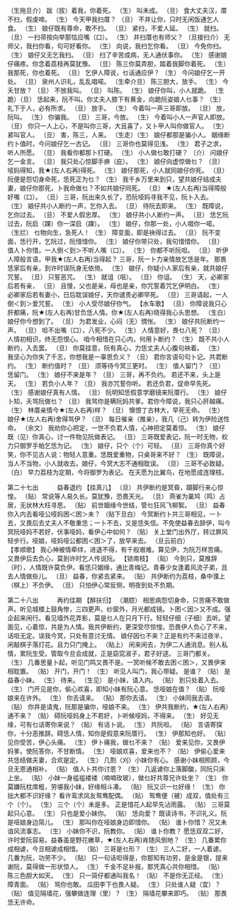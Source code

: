 <!-- { "loadSidebar": true } -->
（生拖旦介） 跋（拔）着我，你着死。 
（生） 叫未成。 
（旦） 食大丈夫汉，厝不扫，假虔啼。 
（生） 今天甲我扫厝？ 
（旦） 不井让你，只时无闲饭通乞人食。 
（生） 娘仔既有尊命，敢不扫。 
（旦） 紧扫，不爱人延。 
（生） 就扫。 
（旦） 一扫帚按向举那怙应嘴（口）。 
（生） 井扫厝也有师父？ 
（旦接扫介） 无师父，我扫你看，句可好看你。 
（生） 向说，我扫乞你看。 
（旦） 今免你扫。 
（生） 娘仔又无乞我扫。 
（旦） 扫了辛苦成病，无人通伏事你。 
（生） 感谢娘仔痛疼。你念着荔枝再莫犹豫。 
（旦） 陈三你莫弄胆，踏着我脚你着死。 
（生） 我那死，你也着死。 
（旦） 乞伊人障说，乜话通应伊？ 
（生） 今问娘仔乞一开处。 
（旦） 泉州人识礼，乱乱唱喏。 
（生牵介旦） 陈三胆大，放手。 
（生） 今夭甘放？ 
（旦） 不放我叫。 
（旦） 叫陈。 
（生） 娘仔你叫，小人就跪。 
（生跪）（旦） 恁起来，阮不叫。你丈夫人膝下有黄金，向跪阮姿娘人乜事？ 
（生） 礼下于人，必有所求。 
（旦） 放手。 
（生） 今着叫一声三哥即放。 
（旦） 放，阮叫。 
（生） 你骗我。 
（旦） 三哥，今放。 
（生） 今着叫小人一声官人即放。 
（旦） 你只一人上心，不是叫你三哥，大且喜了，又卜甲人叫你做官人。 
（生） 紧叫官人。 
（旦） 害，陈三，人来。 
（生走）（生） 娘仔都那是骗小人。 
 姻缘断约卜值时，今问娘仔乞一古记。 
（旦） 三哥你也莫得见浅。 
（生） 君子之求，听人所愿。 
（旦） 我看你都那卜打硬。 
（生） 小人做乜敢打硬？ 
（介） 问娘仔乞一金言。 
（旦） 我只处心惊脚手痹（庇）。 
（生） 娘仔向虚惊做乜？ 
（旦） 哑妈得知，我★(左人右再)得死。 
（生） 娘仔那死，小人就同娘仔你死。 
（旦） 阮便是怨切身命死，恁死正为乜？ 
（生） 我千乡万里来到只，望共娘仔结成夫妻，娘仔你那死，卜我命做乜？不如共娘仔同死。 
（旦） ★(左人右再)当得障般好嘴（口）。 
（旦） 三哥，阮出来久长了，恐阮哑妈寻我不见，阮卜入去。 
（生） 娘仔共小人断约一声，乞你入去。 
（旦） 待阮去即来。 
（生） 既障说，乞你过去。 
（旦） 不爱人假忠厚。 
（生） 娘仔共小人断约一声。 
（旦） 恁乞阮过去，阮启（踝）你一深启（踝）。 
（生） 娘仔，你那一处，小人唱你一喏。 
（生拦） 乜物向生，急死人！ 
（生） 障变面，即是袂得过去。 
（旦） 阮不变面，恁行开，乞阮过，阮惜惜你。 
（生） 娘仔你带只处，我句惜惜你。 
（旦） 值人卜你惜，一人倒＜到＞不听人嘴（口）。 
（生） 你都不听阮呾。 
（旦） 听伊人障般言语，甲我★(左人右再)当得起？ 
 三哥，阮一卜力亲情放乞恁是年。 
 那畏恁家后有亲，到许时误阮身无依倚。 
（生） 娘仔，你疑小人家后有亲，就共娘仔咒誓。 
（旦） 只誓恶咒。 
（生） 就诅（咀）。 
（旦） 你诅。 
（生） 天，必卿家后若有亲， 
（旦） 且慢，父也是亲，母也是亲，你咒誓着咒乞伊明白。 
（生） 必卿家后若有妻小，日后耽误娘仔，天你谴责必卿早死。 
（旦） 三哥请起，一人倒＜到＞爱咒誓。 
（生） 小人受尽娘仔你气。 
【水车歌】
（旦） 你障说我只心肝都痛，阮★(左人右再)甘负恁人情。你★(左人右再)晓得我心头思想。 
（生白） 娘仔你今想到了。 
（旦） 为君发业，心闷（无）惆怅。 
（生） 娘仔共阮断约一声。 
（旦） 呾不出嘴（口），八死不少。 
（生） 人情意好，畏乜八死？ 
（旦） 人情初相识，终无怨恨心。 
 咱今相惜在只心内，何用卜断约？ 
（生） 既不共小人断约，入去罢。 
（旦） 你莫挂意，阮有真心，力恁丈夫人心腹句袂着。 
（生） 我坚心为你失了千志，你想我是一辜恩负义？ 
（旦） 君你言语句句卜记。共君断约。 
（生） 断约值时？ 
（旦） 须等待今冥三更时。 
（生） 值人留门？ 
（旦） 恁留门。 
（生） 娘仔不来是年？ 
（旦） 三哥，再不负约。 
 若还不来，头上是天。 
（生） 若负小人年？ 
（旦） 我亦咒誓你听。 
 若还负君，促命早先死。 
（生） 感谢娘仔真有人情。 
（旦） 阮明知恁假意学磨镜来阮厝行。 
（生） 娘仔卜知，夭骂阮做乜？ 
（旦） 我骂你是瞒阮妈共爹。君你今障说，我只心肝越痛。 
（生） 林厝亲情今★(左人右再)样？ 
（旦） 懊恨丁古林大，早死无命。 
（生） 娘仔★(左人右再)舍得骂伊？ 
（旦） 每日催亲（推亲），我几（己）转为伊险送性命。 
（余文） 我劝你心把定，一世不负君人情，心神把定莫着惊。 
（生） 娘仔既（见）你真心，讨一件物见阮做表记。 
（旦） 三哥既爱表记，阮一时无物，权力只御罗手帕乞恁为记。 
（生） 娘仔，只个（个）可轻。 
（旦） 三哥你真个好笑，你不见古人说：物轻人意重。恁既爱重物，只桌哥来不好？ 
（生） 既障说，当人不当物，小人就收去。娘仔，今冥大志不通相耽误。 
（旦） 三哥不必致疑。 
（白） 早力荔枝为定期，今将御罗为表记。 
 在天愿为比翼鸟，在地愿成连理枝。 

第二十七出　　　益春退约 
【挂真儿】
（旦） 共伊断约是冥昏，蹑脚行来心惊惶。 
（贴） 常说等人易久长。莫犹豫，恐畏天光。 
（旦） 燕雀为巢鸠（鸣）占居，无状林大枉寻思。 
（贴） 前世姻缘今世结，管乜狂风飞柳絮。 
（旦） 益春你入内去看哑公哑妈困＜困＞未？ 
（贴下旦白） 今冥断约卜共三哥相见，一卜去，又畏后去丈夫人不敬重恁；一卜不去，又是恁失信。不免使益春去辞伊，叫今冥阮哑妈不若好，伏事哑妈，看伊心中如何？ 
（贴） 关上堂门出外厅，转过屏风轻步行。哑娘，哑妈哑公都困＜困＞了，放早来去。 
（旦云前白）  
【孝顺歌】
 我心神被情牵绊，进退不得，有千般艰难。算见伊，为阮万样苦痛。又畏伊后去负心，莫到许时乞人传说阮。 
【锁南枝】
（贴） 今到只，莫推辞（时），人情既许莫负伊。看恁只姻缘，通比青梅记。青春少女逢着风流子弟，且去人情做些儿。 
（旦） 益春，你紧去紧来。 
（贴） 共伊断约为荔枝，桑中濮上（棋上）不负伊。 
（旦） 只怕伊心常反侧，明夜到处不负期。 

第二十八出　　　再约佳期 
【醉扶归】
（潮腔） 相思病怨切身命，只苦痛不敢做声。听见城楼上鼓角惨，三四更声。纱窗外，月光都成镜。卜困＜因＞又不成。强企起来闲行。看见墙外花弄影，莫是乜人在只月下行。轻轻仔细（子细）去听。望面见，心着惊，共是为人情。我共伊断约，更深受尽惊惶。恐畏伊人负心了不来，话呾无定。误我今冥，只处有意讨无情。 
 娘仔因乜不来？正是有约不来过夜半，闲敲棋子落灯花。且力只门掩上。 
（贴上） 闲来闲去，为伊二人通消息。别人私情，累阮生受。管取今旦会成就，正是窈窕淑子，君子好逑。 
 三哥门都关。 
（生） 几番思量卜起，听见门鸣又畏不是。一冥听候不敢去困＜困＞，又畏伊来相耽置。 
（贴） 开门，开门！ 
（生） 听见人叫门，我心带疑。 
 是谁？ 
（贴） 是益春小妹。 
（生） 待来。 
（生见） 是小妹，请入内。 
（贴） 到只处着入去。 
（生） 门开见是你，偷心欢喜，即知小妹有阮心意。 
 恁哑娘在值？ 
（贴） 阮哑娘来在许外。 
（生） 你去请来。 
（贴） 那你去请。 
（生） 小妹同我去请。 
（贴） 你井是请鬼，阮那是骗你，哑娘不来。 
（生） 伊共我断约，★(左人右再)通不来？ 
（贴） 碍阮哑妈身上不若好，卜听候哑妈，不得来。 
（生） 好见无缘，可有乜话寄你来说？ 
（贴） 有话卜说。 
（生） 共阮呾。 
（贴） 言语寄探你，十分恶推辞。碍恁人情，知你是假意来阮厝行。 
（生） 伊那知也好。 
（贴） 见你受苦，伊心头痛。 
（生） 伊卜痛我，做乜不来？ 
（贴） 爱来见你，又畏伊妈爹。使阮答你，不甘断情。 
（生） 哑娘欢喜，爱来也不？ 
（贴） 伊偷心爱来共恁结做夫妻，合欢是定。 
（生） 几割（刈）小妹你有心。 
 感谢小妹相照顾，今旦无恩通相补。 
（贴） 值人卜共你讨恩？ 
（生） 几返谑你上落脚酸，同阮只床上坐。 
（贴） 小妹一身褴褴褛褛（喃喃玫玻），做乜好共尊兄许处坐？ 
（生） 你莫嫌阮枕席粗，劳堪我小妹，好缘相斗凑。 
（贴） 阮又识一乜好缘！ 
（生） 你拙大都不识好缘？ 
 看许鸾求凤友鸳鸯配偶。 
（贴） 鸳鸯便（被）成双，值处有三个（个）。 
（生） 三个（个）未是多。 
 正是惜花人起早先沾雨露。 
（贴） 三哥莫起只心意。 
（生） 只也是爱小妹你。 
（贴） 恁向爱？ 
 既读诗书，不识礼义。阮是哑娘身边简儿。 
（生） 那叫你在哑娘身边即惜你。 
（贴） 谁卜你惜？ 
 况又未谙风流事志。 
（生） 小妹你不识，阮教你。 
（贴） 谁卜你教？ 
 愿恁双双二好，许时爱阮容易。益春虽是野花嫩草，★(左人右再)肯随风倒地？ 
（生） 几番累你成相谑，今旦相谑成相惜。 
（贴） 三哥是乜形？ 
（生） 三人二好，一人着谑。几番为阮，功劳不少。 
（贴） 只一句话呾得是，你那知有功劳，是金是银，提来谢阮，莫得做一形状惊人。 
（生） 千金不足补报，那凭真心共你相惜。 
（贴） 陈三色胆大如天。 
（生） 只一简仔都通叫我名！ 
（贴） 不是你无正经。 
（生） 障青面。 
（贴） 骂你也敢。 
 瓜田李下也畏人疑。 
（生） 只处谁人疑（宜）？ 
（贴） 值见隔墙花，强攀做连理（里）？ 
（生） 隔墙花攀来即巧。 
（贴） 那畏恁无许命。 
